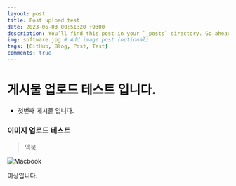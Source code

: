 ```yaml
---
layout: post
title: Post upload test
date: 2023-06-03 00:51:20 +0300
description: You’ll find this post in your `_posts` directory. Go ahead and edit it and re-build the site to see your changes. # Add post description (optional)
img: software.jpg # Add image post (optional)
tags: [GitHub, Blog, Post, Test]
comments: true
---
```


# 게시물 업로드 테스트 입니다.
* 첫번째 게시물 입니다.

### 이미지 업로드 테스트
> 맥북

![Macbook]({{site.baseurl}}/assets/img/workflow.jpg)

이상입니다.

